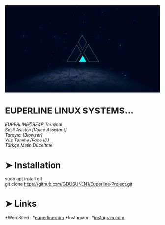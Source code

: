   ![](euperline.jpeg)

# EUPERLINE LINUX SYSTEMS...
  *EUPERLINE@RE4P Terminal* </br>
  *Sesli Asistan [Voice Assistant]* </br>
  *Tarayıcı [Browser]* </br>
  *Yüz Tanıma [Face ID]* </br>
  *Türkçe Metin Düceltme* </br>

# ➤ Installation
  sudo apt install git </br>
  git clone https://github.com/GDUSUNEN1/Euperline-Project.git
  
# ➤ Links
  *Web Sitesi : *[euperline.com](euperline.com)
  *Instagram :  *[instagram.com](https://www.instagram.com/euperlineofficial/)

